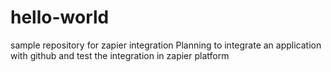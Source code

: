 # hello-world
sample repository for zapier integration
Planning to integrate an application with github and test the integration in zapier platform
